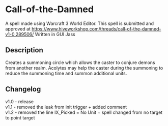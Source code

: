 # Call-of-the-Damned
A spell made using Warcraft 3 World Editor. This spell is submitted and approved at https://www.hiveworkshop.com/threads/call-of-the-damned-v1-0.289506/ Written in GUI Jass

## Description
Creates a summoning circle which allows the caster to conjure demons from another realm. Acolytes may help the caster during the summoning to reduce the summoning time and summon additional units.

## Changelog
v1.0 - release <br>
v1.1 - removed the leak from init trigger + added comment <br>
v1.2 - removed the line IX_Picked = No Unit + spell changed from no target to point target

